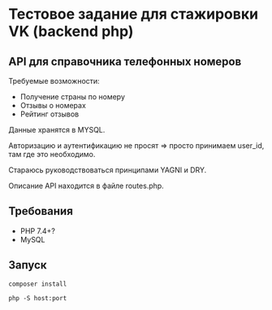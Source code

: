 # Тестовое задание для стажировки VK (backend php)

## API для справочника телефонных номеров

Требуемые возможности:

-   Получение страны по номеру
-   Отзывы о номерах
-   Рейтинг отзывов

Данные хранятся в MYSQL.

Авторизацию и аутентификацию не просят => просто принимаем user_id, там где это необходимо.

Стараюсь руководствоваться принципами YAGNI и DRY.

Описание API находится в файле routes.php.

## Требования

-   PHP 7.4+?
-   MySQL

## Запуск

`composer install`

`php -S host:port`

